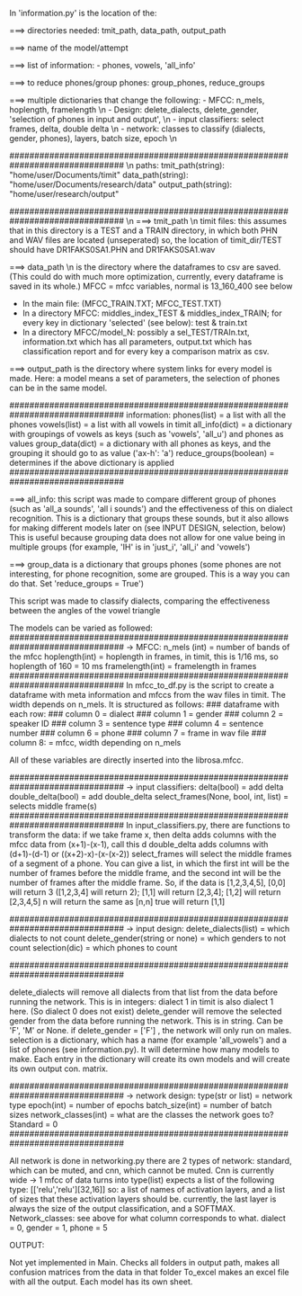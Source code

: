 In 'information.py' is the location of the:

===> directories needed: tmit_path, data_path, output_path 

===> name of the model/attempt 

===> list of information:
    - phones, vowels, 'all_info'
    
===> to reduce phones/group phones: group_phones, reduce_groups

===> multiple dictionaries that change the following:
    - MFCC: n_mels, hoplength, framelength \n
    - Design: delete_dialects, delete_gender, 'selection of phones in input and output', \n
    - input classifiers: select frames, delta, double delta \n
    - network: classes to classify (dialects, gender, phones), layers, batch size, epoch \n

############################################################################### \n
paths: tmit_path(string): "home/user/Documents/timit"
       data_path(string): "home/user/Documents/research/data"
       output_path(string): "home/user/research/output"

############################################################################### \n
===> tmit_path \n
timit files: this assumes that in this directory is a TEST and a TRAIN directory, in which
both PHN and WAV files are located (unseperated)
so, the location of timit_dir/TEST should have DR1FAKS0SA1.PHN and DR1FAKS0SA1.wav


===> data_path \n
is the directory where the dataframes to csv are saved. (This could do with much more optimization, currently,
every dataframe is saved in its whole.)
MFCC = mfcc variables, normal is 13_160_400 see below
-   In the main file: (MFCC_TRAIN.TXT; MFCC_TEST.TXT)
-   In a directory MFCC: middles_index_TEST & middles_index_TRAIN; for every key in dictionary 'selected' (see below): test & train.txt
-   In a directory MFCC/model_N: possibly a sel_TEST/TRAIn.txt, information.txt which has all parameters, output.txt which has classification report and
    for every key a comparison matrix as csv.

===> output_path
is the directory where system links for every model is made.
Here: a model means a set of parameters, the selection of phones can be in the same model.

###############################################################################
information: phones(list) = a list with all the phones
             vowels(list) = a list with all vowels in timit
             all_info(dict) = a dictionary with groupings of vowels as keys (such as 'vowels', 'all_u') and phones as values
             group_data(dict) = a dictionary with all phones as keys, and the grouping it should go to as value ('ax-h': 'a')
             reduce_groups(boolean) = determines if the above dictionary is applied
###############################################################################

===> all_info: this script was made to compare different group of phones (such as 'all_a sounds', 'all i sounds') and the
effectiveness of this on dialect recognition. This is a dictionary that groups these sounds, but it also allows for
making different models later on (see INPUT DESIGN, selection, below) This is useful because grouping data does not allow
for one value being in multiple groups (for example, 'IH' is in 'just_i', 'all_i' and 'vowels')


===> group_data is a dictionary that groups phones (some phones are not interesting, for phone recognition, some are
grouped. This is a way you can do that. Set 'reduce_groups = True')


This script was made to classify dialects, comparing the effectiveness between the angles of the vowel triangle





The models can be varied as followed:
###############################################################################
-> MFCC:
         n_mels (int) = number of bands of the mfcc
         hoplength(int) = hoplength in frames, in timit, this is 1/16 ms, so hoplength of 160 = 10 ms
         framelength(int) = framelength in frames
###############################################################################
In mfcc_to_df.py is the script to create a dataframe with meta information and mfccs from the
wav files in timit. The width depends on n_mels.
It is structured as follows:
    ### dataframe with each row:
    ### column 0 = dialect
    ### column 1 = gender
    ### column 2 = speaker ID
    ### column 3 = sentence type
    ### column 4 = sentence number
    ### column 6 = phone
    ### column 7 = frame in wav file
    ### column 8: = mfcc, width depending on n_mels

All of these variables are directly inserted into the librosa.mfcc.

###############################################################################
-> input classifiers:
                      delta(bool) = add delta
                      double_delta(bool) = add double_delta
                      select_frames(None, bool, int, list) = selects middle frame(s)
###############################################################################
In input_classifiers.py, there are functions to transform the data:
if we take frame x, then delta adds columns with the mfcc data from (x+1)-(x-1), call this d
double_delta adds columns with (d+1)-(d-1) or ((x+2)-x)-(x-(x-2))
select_frames will select the middle frames of a segment of a phone. You can give a list, in which the first int will be
the number of frames before the middle frame, and the second int will be the number of frames after the middle frame.
So, if the data is [1,2,3,4,5],
[0,0] will return 3 ([1,2,3,4] will return 2);
[1,1] will return [2,3,4];
[1,2] will return [2,3,4,5]
n will return the same as [n,n]
true will return [1,1]


###############################################################################
-> input design:
                delete_dialects(list) = which dialects to not count
                delete_gender(string or none) = which genders to not count
                selection(dic) = which phones to count

###############################################################################

delete_dialects will remove all dialects from that list from the data before running the network. This is in integers:
dialect 1 in timit is also dialect 1 here. (So dialect 0 does not exist)
delete_gender will remove the selected gender from the data before running the network. This is in string. Can be
'F', 'M' or None. if delete_gender = ['F'] , the network will only run on males.
selection is a dictionary, which has a name (for example 'all_vowels') and a list of phones (see information.py).
It will determine how many models to make. Each entry in the dictionary will create its own models and will create
its own output con. matrix.

###############################################################################
-> network design:
                type(str or list) = network type
                epoch(int) = number of epochs
                batch_size(int) = number of batch sizes
                network_classes(int) = what are the classes the network goes to? Standard = 0
###############################################################################

All network is done in networking.py
there are 2 types of network: standard, which can be muted, and cnn, which cannot be muted. Cnn is currently wide ->
1 mfcc of data turns into
type(list) expects a list of the following type: [['relu','relu'][32,16]] so: a list of names of activation layers,
and a list of sizes that these activation layers should be. currently, the last layer is always the size of the output
classification, and a SOFTMAX.
Network_classes: see above for what column corresponds to what. dialect = 0, gender = 1, phone = 5


OUTPUT:

Not yet implemented in Main.
Checks all folders in output path, makes all confusion matrices from the data in that folder
To_excel makes an excel file with all the output. Each model has its own sheet. 
